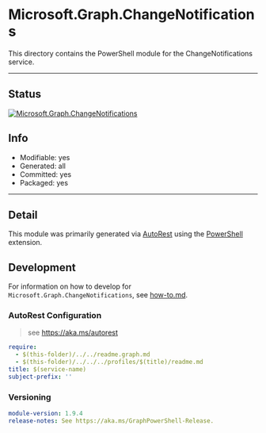<!-- region Generated -->
# Microsoft.Graph.ChangeNotifications
This directory contains the PowerShell module for the ChangeNotifications service.

---
## Status
[![Microsoft.Graph.ChangeNotifications](https://img.shields.io/powershellgallery/v/Microsoft.Graph.ChangeNotifications.svg?style=flat-square&label=Microsoft.Graph.ChangeNotifications "Microsoft.Graph.ChangeNotifications")](https://www.powershellgallery.com/packages/Microsoft.Graph.ChangeNotifications/)

## Info
- Modifiable: yes
- Generated: all
- Committed: yes
- Packaged: yes

---
## Detail
This module was primarily generated via [AutoRest](https://github.com/Azure/autorest) using the [PowerShell](https://github.com/Azure/autorest.powershell) extension.

## Development
For information on how to develop for `Microsoft.Graph.ChangeNotifications`, see [how-to.md](how-to.md).
<!-- endregion -->

### AutoRest Configuration

> see https://aka.ms/autorest

``` yaml
require:
  - $(this-folder)/../../readme.graph.md
  - $(this-folder)/../../../profiles/$(title)/readme.md
title: $(service-name)
subject-prefix: ''
```
### Versioning

``` yaml
module-version: 1.9.4
release-notes: See https://aka.ms/GraphPowerShell-Release.
```
